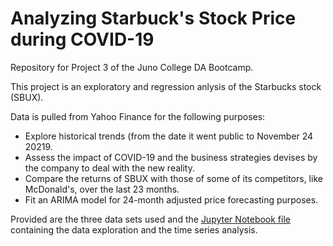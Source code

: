 # Analyzing Starbuck's Stock Price during COVID-19

Repository for Project 3 of the Juno College DA Bootcamp.


This project is an exploratory and regression anlysis of the Starbucks stock (SBUX). 

Data is pulled from Yahoo Finance for the following purposes: 

- Explore historical trends (from the date it went public to November 24 20219.
- Assess the impact of COVID-19 and the business strategies devises by the company to deal with the new reality.
- Compare the returns of SBUX with those of some of its competitors, like McDonald's, over the last 23 months.
- Fit an ARIMA model for 24-month adjusted price forecasting purposes.

Provided are the three data sets used and the [Jupyter Notebook file](https://github.com/MiguelPMiralles/Portfolio/blob/main/Analyzing%20Starbuck's%20Stock%20Price%20during%20COVID-19/Project%203%20-%20Starbucks%20Stock%20(1).ipynb) containing the data exploration and the time series analysis.
